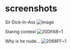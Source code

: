# screenshots

Sir Dick-In-Ass
![image](https://github.com/user-attachments/assets/ea7fef91-5153-43d5-8248-b40fc8beff72)

Staring contest
![20DFAB~1](https://github.com/user-attachments/assets/12033e34-775b-4221-bd51-94d1e02184da)


Why is he nude...
![2068FF~1](https://github.com/user-attachments/assets/fa30ecaf-6b92-49f9-8d8f-0de41cba8517)
